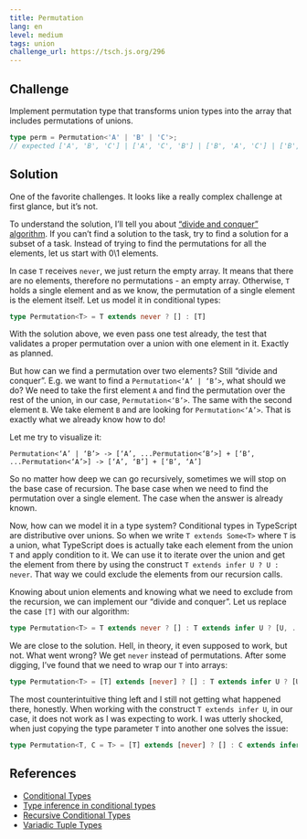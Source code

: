```yaml
---
title: Permutation
lang: en
level: medium
tags: union
challenge_url: https://tsch.js.org/296
---
```


## Challenge

Implement permutation type that transforms union types into the array that includes permutations of unions.

```typescript
type perm = Permutation<'A' | 'B' | 'C'>;
// expected ['A', 'B', 'C'] | ['A', 'C', 'B'] | ['B', 'A', 'C'] | ['B', 'C', 'A'] | ['C', 'A', 'B'] | ['C', 'B', 'A']
```

## Solution

One of the favorite challenges.
It looks like a really complex challenge at first glance, but it’s not.

To understand the solution, I’ll tell you about [“divide and conquer” algorithm](https://en.wikipedia.org/wiki/Divide-and-conquer_algorithm).
If you can’t find a solution to the task, try to find a solution for a subset of a task.
Instead of trying to find the permutations for all the elements, let us start with 0\1 elements.

In case `T` receives `never`, we just return the empty array.
It means that there are no elements, therefore no permutations - an empty array.
Otherwise, `T` holds a single element and as we know, the permutation of a single element is the element itself.
Let us model it in conditional types:

```typescript
type Permutation<T> = T extends never ? [] : [T]
```

With the solution above, we even pass one test already, the test that validates a proper permutation over a union with one element in it.
Exactly as planned.

But how can we find a permutation over two elements?
Still “divide and conquer”.
E.g. we want to find a `Permutation<‘A’ | ‘B’>`, what should we do?
We need to take the first element `A` and find the permutation over the rest of the union, in our case, `Permutation<‘B’>`.
The same with the second element `B`.
We take element `B` and are looking for `Permutation<‘A’>`.
That is exactly what we already know how to do!

Let me try to visualize it:

```text
Permutation<‘A’ | ‘B’> -> [‘A’, ...Permutation<‘B’>] + [‘B’, ...Permutation<‘A’>] -> [‘A’, ‘B’] + [‘B’, ‘A’]
```

So no matter how deep we can go recursively, sometimes we will stop on the base case of recursion.
The base case when we need to find the permutation over a single element.
The case when the answer is already known.

Now, how can we model it in a type system?
Conditional types in TypeScript are distributive over unions.
So when we write `T extends Some<T>` where `T` is a union, what TypeScript does is actually take each element from the union `T` and apply condition to it.
We can use it to iterate over the union and get the element from there by using the construct `T extends infer U ? U : never`.
That way we could exclude the elements from our recursion calls.

Knowing about union elements and knowing what we need to exclude from the recursion, we can implement our “divide and conquer”.
Let us replace the case `[T]` with our algorithm:

```typescript
type Permutation<T> = T extends never ? [] : T extends infer U ? [U, ...Permutation<Exclude<T, U>>] : []
```

We are close to the solution.
Hell, in theory, it even supposed to work, but not.
What went wrong?
We get `never` instead of permutations.
After some digging, I’ve found that we need to wrap our `T` into arrays:

```typescript
type Permutation<T> = [T] extends [never] ? [] : T extends infer U ? [U, ...Permutation<Exclude<T, U>>] : []
```

The most counterintuitive thing left and I still not getting what happened there, honestly.
When working with the construct `T extends infer U`, in our case, it does not work as I was expecting to work.
I was utterly shocked, when just copying the type parameter `T` into another one solves the issue:

```typescript
type Permutation<T, C = T> = [T] extends [never] ? [] : C extends infer U ? [U, ...Permutation<Exclude<T, U>>] : []
```

## References

- [Conditional Types](https://www.typescriptlang.org/docs/handbook/advanced-types.html#conditional-types)
- [Type inference in conditional types](https://www.typescriptlang.org/docs/handbook/advanced-types.html#type-inference-in-conditional-types)
- [Recursive Conditional Types](https://www.typescriptlang.org/docs/handbook/release-notes/typescript-4-1.html#recursive-conditional-types)
- [Variadic Tuple Types](https://www.typescriptlang.org/docs/handbook/release-notes/typescript-4-0.html#variadic-tuple-types)
